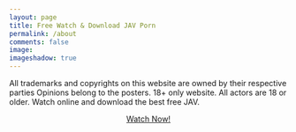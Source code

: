 ```yaml
---
layout: page
title: Free Watch & Download JAV Porn
permalink: /about
comments: false
image: 
imageshadow: true
---
```


All trademarks and copyrights on this website are owned by their respective parties Opinions belong to the posters. 18+ only website. All actors are 18 or older. Watch online and download the best free JAV.
<center>
<a  href="/" class="btn btn-dark">Watch Now!</a>
</center>

